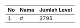| No | Nama            | Jumlah Level |
|----|-----------------|--------------|
| 1  | #    |    3795        |
